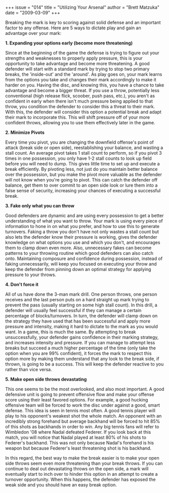 +++
issue = "014"
title = "Utilizing Your Arsenal"
author = "Brett Matzuka"
date = "2009-03-09"
+++

Breaking the mark is key to scoring against solid defense and an important
factor to any offense. Here are 5 ways to dictate play and gain an advantage
over your mark:  
  
**1\. Expanding your options early (become more threatening)**  
  
Since at the beginning of the game the defense is trying to figure out your
strengths and weaknesses to properly apply pressure, this is your opportunity
to take advantage and become more threatening. A good defender will start with
a standard mark by trying to stop two primary breaks, the 'inside-out' and the
'around'. As play goes on, your mark learns from the options you take and
changes their mark accordingly to make it harder on you. Having the disc, and
knowing this, you have a chance to take advantage and become a bigger threat.
If you use a throw, potentially less conventional (high release flick,
scoober, push pass, etc.), you aren't as confident in early when there isn't
much pressure being applied to that throw, you condition the defender to
consider this a threat to their mark. With this, the defender will consider
this option a potential break and adapt their mark to incorporate this. This
will shift pressure off of your more confident throws, allowing you to use
them effectively later in the game.  
  
**2\. Minimize Pivots**  
  
Every time you pivot, you are changing the downfield offense's point of attack
(break side or open side), reestablishing your balance, and wasting a stall
count. An average pivot takes 1 stall count to perform, so if you pivot 3
times in one possession, you only have 1-2 stall counts to look up field
before you will need to dump. This gives little time to set up and execute a
break efficiently. By pivoting less, not just do you maintain better balance
over the possession, but you make the pivot more valuable as the defender will
not know when you're going to pivot. This can catch the defender off balance,
get them to over commit to an open side look or lure them into a false sense
of security, increasing your chances of executing a successful break.  
  
**3\. Fake only what you can throw**  
  
Good defenders are dynamic and are using every possession to get a better
understanding of what you want to throw. Your mark is using every piece of
information to hone in on what you prefer, and how to use this to generate
turnovers. Faking a throw you don't have not only wastes a stall count but
also lets the defender know their pressure is working, gives the defender
knowledge on what options you use and which you don't, and encourages them to
clamp down even more. Also, unnecessary fakes can become patterns to your
throwing routine which good defenders can also catch onto. Maintaining
composure and confidence during possession, instead of faking unnecessarily,
will keep you focused on executing your throw and keep the defender from
pinning down an optimal strategy for applying pressure to your throws.  
  
**4\. Don't force it**  
  
All of us have done the 3-man mark drill. One person throws, one person
receives and the last person puts on a hard straight up mark trying to prevent
the pass (usually starting on some high stall count). In this drill, a
defender will usually feel successful if they can manage a certain percentage
of blocks/turnovers. In turn, the defender will clamp down on the strategy
they have used that has been successful and apply more pressure and intensity,
making it hard to dictate to the mark as you would want. In a game, this is
much the same. By attempting to break unsuccessfully, your defender gains
confidence in their marking strategy, and increases intensity and pressure. If
you can manage to attempt less breaks but succeed a much higher percentage of
the time (only take the option when you are 99% confident), it forces the mark
to respect this option more by making them understand that any look to the
break side, if thrown, is going to be a success. This will keep the defender
reactive to you rather than vice versa.  
  
**5\. Make open side throws devastating**  
  
This one seems to be the most overlooked, and also most important. A good
defensive unit is going to prevent offensive flow and make your offense score
using their least favored options. For example, a good hucking offensive team
will be forced to work the disc under against a good, smart defense. This idea
is seen in tennis most often. A good tennis player will play to his opponent's
weakest shot the whole match. An opponent with an incredibly strong forehand
but average backhand will be forced to hit 85% of this shots as backhands in
order to win. Any big tennis fans will refer to Wimbledon '08 where Nadal
defeated Federer. If you look back at this match, you will notice that Nadal
played at least 80% of his shots to Federer's backhand. This was not only
because Nadal's forehand is his weapon but because Federer's least threatening
shot is his backhand.  
  
In this regard, the best way to make the break easier is to make your open
side throws seem even more threatening than your break throws. If you can
continue to deal out devastating throws on the open side, a mark will
eventually start to inch over to hinder this option in an attempt to create a
turnover opportunity. When this happens, the defender has exposed the weak
side and you should have an easy break option.
